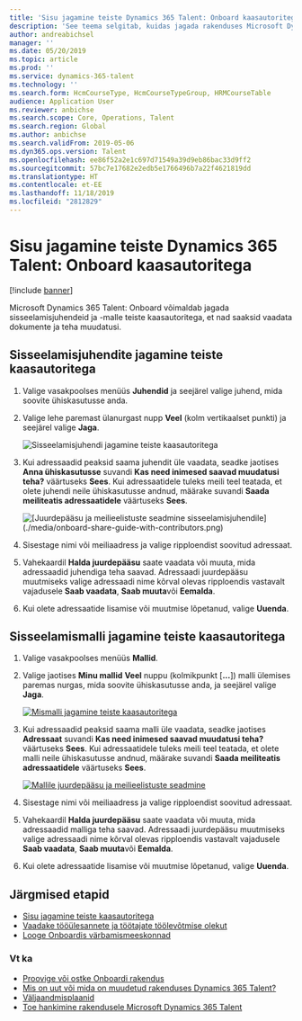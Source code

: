 ```yaml
---
title: 'Sisu jagamine teiste Dynamics 365 Talent: Onboard kaasautoritega'
description: 'See teema selgitab, kuidas jagada rakenduses Microsoft Dynamics 365 Talent: Onboard teiste kaasautorite juhiseid ja malle.'
author: andreabichsel
manager: ''
ms.date: 05/20/2019
ms.topic: article
ms.prod: ''
ms.service: dynamics-365-talent
ms.technology: ''
ms.search.form: HcmCourseType, HcmCourseTypeGroup, HRMCourseTable
audience: Application User
ms.reviewer: anbichse
ms.search.scope: Core, Operations, Talent
ms.search.region: Global
ms.author: anbichse
ms.search.validFrom: 2019-05-06
ms.dyn365.ops.version: Talent
ms.openlocfilehash: ee86f52a2e1c697d71549a39d9eb86bac33d9ff2
ms.sourcegitcommit: 57bc7e17682e2edb5e1766496b7a22f4621819dd
ms.translationtype: HT
ms.contentlocale: et-EE
ms.lasthandoff: 11/18/2019
ms.locfileid: "2812829"
---
```

# <a name="share-content-with-other-contributors-in-dynamics-365-talent---onboard"></a>Sisu jagamine teiste Dynamics 365 Talent: Onboard kaasautoritega

[!include [banner](includes/banner.md)]

Microsoft Dynamics 365 Talent: Onboard võimaldab jagada sisseelamisjuhendeid ja -malle teiste kaasautoritega, et nad saaksid vaadata dokumente ja teha muudatusi.

## <a name="share-an-onboarding-guide-with-other-contributors"></a>Sisseelamisjuhendite jagamine teiste kaasautoritega

1. Valige vasakpoolses menüüs **Juhendid** ja seejärel valige juhend, mida soovite ühiskasutusse anda.
2. Valige lehe paremast ülanurgast nupp **Veel** (kolm vertikaalset punkti) ja seejärel valige **Jaga**.

    ![[Sisseelamisjuhendi jagamine teiste kaasautoritega](./media/onboard-share-guide.png)](./media/onboard-share-guide.png)

3. Kui adressaadid peaksid saama juhendit üle vaadata, seadke jaotises **Anna ühiskasutusse** suvandi **Kas need inimesed saavad muudatusi teha?** väärtuseks **Sees**. Kui adressaatidele tuleks meili teel teatada, et olete juhendi neile ühiskasutusse andnud, määrake suvandi **Saada meiliteatis adressaatidele** väärtuseks **Sees**.

    ![[Juurdepääsu ja meilieelistuste seadmine sisseelamisjuhendile] (./media/onboard-share-guide-with-contributors.png)](./media/onboard-share-guide-with-contributors.png)

4. Sisestage nimi või meiliaadress ja valige ripploendist soovitud adressaat.
5. Vahekaardil **Halda juurdepääsu** saate vaadata või muuta, mida adressaadid juhendiga teha saavad. Adressaadi juurdepääsu muutmiseks valige adressaadi nime kõrval olevas ripploendis vastavalt vajadusele **Saab vaadata**, **Saab muuta**või **Eemalda**.
6. Kui olete adressaatide lisamise või muutmise lõpetanud, valige **Uuenda**.

## <a name="share-an-onboarding-template-with-other-contributors"></a>Sisseelamismalli jagamine teiste kaasautoritega

1. Valige vasakpoolses menüüs **Mallid**.
2. Valige jaotises **Minu mallid** **Veel** nuppu (kolmikpunkt \[**...**\]) malli ülemises paremas nurgas, mida soovite ühiskasutusse anda, ja seejärel valige **Jaga**.

    [![Mismalli jagamine teiste kaasautoritega](./media/onboard-share-template.png)](./media/onboard-share-template.png)

3. Kui adressaadid peaksid saama malli üle vaadata, seadke jaotises **Adressaat** suvandi **Kas need inimesed saavad muudatusi teha?** väärtuseks **Sees**. Kui adressaatidele tuleks meili teel teatada, et olete malli neile ühiskasutusse andnud, määrake suvandi **Saada meiliteatis adressaatidele** väärtuseks **Sees**.

    [![Mallile juurdepääsu ja meilieelistuste seadmine](./media/onboard-share-template-access-and-email.png)](./media/onboard-share-template-access-and-email.png)

4. Sisestage nimi või meiliaadress ja valige ripploendist soovitud adressaat.
5. Vahekaardil **Halda juurdepääsu** saate vaadata või muuta, mida adressaadid malliga teha saavad. Adressaadi juurdepääsu muutmiseks valige adressaadi nime kõrval olevas ripploendis vastavalt vajadusele **Saab vaadata**, **Saab muuta**või **Eemalda**.
6. Kui olete adressaatide lisamise või muutmise lõpetanud, valige **Uuenda**.

## <a name="next-steps"></a>Järgmised etapid

- [Sisu jagamine teiste kaasautoritega](./onboard-share-template.md)
- [Vaadake tööülesannete ja töötajate töölevõtmise olekut](./onboard-view-status.md)
- [Looge Onboardis värbamismeeskonnad](./onboard-create-team.md)

### <a name="see-also"></a>Vt ka

- [Proovige või ostke Onboardi rakendus](https://dynamics.microsoft.com/talent/onboard/)
- [Mis on uut või mida on muudetud rakenduses Dynamics 365 Talent?](./whats-new.md)
- [Väljaandmisplaanid](https://docs.microsoft.com/business-applications-release-notes/index)
- [Toe hankimine rakendusele Microsoft Dynamics 365 Talent](./talent-support.md)
